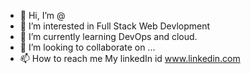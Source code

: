 - 👋 Hi, I’m @
- 👀 I’m interested in Full Stack Web Devlopment
- 🌱 I’m currently learning DevOps and cloud.
- 💞️ I’m looking to collaborate on ...
- 📫 How to reach me My linkedIn id www.linkedin.com

<!---
 is a ✨ special ✨ repository because its `README.md` (this file) appears on your GitHub profile.
You can click the Preview link to take a look at your changes.
--->
